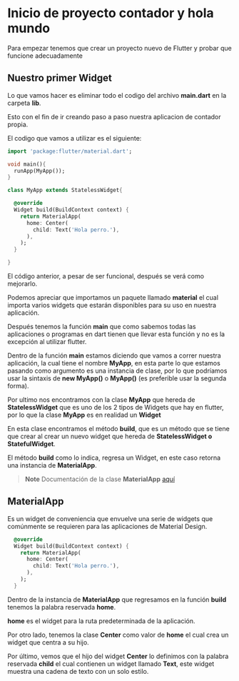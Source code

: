 # Inicio de proyecto contador y hola mundo

Para empezar tenemos que crear un proyecto nuevo de Flutter y probar que funcione adecuadamente

## Nuestro primer Widget

Lo que vamos hacer es eliminar todo el codigo del archivo **main.dart** en la carpeta **lib**.

Esto con el fin de ir creando paso a paso nuestra aplicacion de contador propia.

El codigo que vamos a utilizar es el siguiente:

```dart
import 'package:flutter/material.dart';

void main(){
  runApp(MyApp());
}

class MyApp extends StatelessWidget{

  @override
  Widget build(BuildContext context) {
    return MaterialApp(
      home: Center(
        child: Text('Hola perro.'),
      ),
    );
  }

}
```


El código anterior, a pesar de ser funcional, después se verá como mejorarlo.

Podemos apreciar que importamos un paquete llamado **material** el cual importa varios widgets que estarán disponibles para su uso en nuestra aplicación.

Después tenemos la función **main** que como sabemos todas las aplicaciones o programas en dart tienen que llevar esta función y no es la excepción al utilizar flutter.

Dentro de la función **main** estamos diciendo que vamos a correr nuestra aplicación, la cual tiene el nombre **MyApp**, en esta parte lo que estamos pasando como argumento es una instancia de clase, por lo que podríamos usar la sintaxis de **new MyApp()** o **MyApp()** (es preferible usar la segunda forma).

Por ultimo nos encontramos con la clase **MyApp** que hereda de **StatelessWidget** que es uno de los 2 tipos de Widgets que hay en flutter, por lo que la clase **MyApp** es en realidad un **Widget**

En esta clase encontramos el método **build**, que es un método que se tiene que crear al crear un nuevo widget que hereda de **StatelessWidget o StatefulWidget**.

El método **build** como lo indica, regresa un Widget, en este caso retorna una instancia de **MaterialApp**.


> **Note** Documentación de la clase **MaterialApp** [aquí](https://api.flutter.dev/flutter/material/MaterialApp-class.html)


## MaterialApp

Es un widget de conveniencia que envuelve una serie de widgets que comúnmente se requieren para las aplicaciones de Material Design.


```dart
  @override
  Widget build(BuildContext context) {
    return MaterialApp(
      home: Center(
        child: Text('Hola perro.'),
      ),
    );
  }
```

Dentro de la instancia de **MaterialApp** que regresamos en la función **build** tenemos la palabra reservada **home**.

**home** es el widget para la ruta predeterminada de la aplicación.

Por otro lado, tenemos la clase **Center** como valor de **home** el cual crea un widget que centra a su hijo.

Por último, vemos que el hijo del widget **Center** lo definimos con la palabra reservada **child** el cual contienen un widget llamado **Text**, este widget muestra una cadena de texto con un solo estilo.

